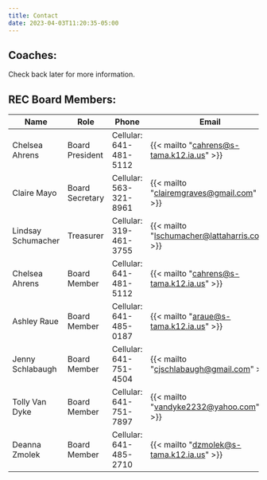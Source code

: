 ```yaml
---
title: Contact
date: 2023-04-03T11:20:35-05:00
---
```


<!--This is a stupid, but apparently necessary file.  It's stupid because this content is not displayed anywhere on the site, but the file is necessary just to make sure the `contact` page exists./-->

## Coaches:

Check back later for more information.

## REC Board Members:

| Name | Role | Phone | Email |
| ---  | ---  | ---   | ---   |
| Chelsea Ahrens | Board President | Cellular: 641-481-5112 | {{< mailto "cahrens@s-tama.k12.ia.us" >}} |
| Claire Mayo | Board Secretary | Cellular: 563-321-8961 | {{< mailto "clairemgraves@gmail.com" >}} |
| Lindsay Schumacher | Treasurer | Cellular: 319-461-3755 | {{< mailto "lschumacher@lattaharris.com" >}} |
| Chelsea Ahrens | Board Member | Cellular: 641-481-5112 | {{< mailto "cahrens@s-tama.k12.ia.us" >}} |
| Ashley Raue | Board Member | Cellular: 641-485-0187 | {{< mailto "araue@s-tama.k12.ia.us" >}} |
| Jenny Schlabaugh | Board Member | Cellular: 641-751-4504 | {{< mailto "cjschlabaugh@gmail.com" >}} |
| Tolly Van Dyke | Board Member | Cellular: 641-751-7897 | {{< mailto "vandyke2232@yahoo.com" >}} |
| Deanna Zmolek | Board Member | Cellular: 641-485-2710 | {{< mailto "dzmolek@s-tama.k12.ia.us" >}} |

